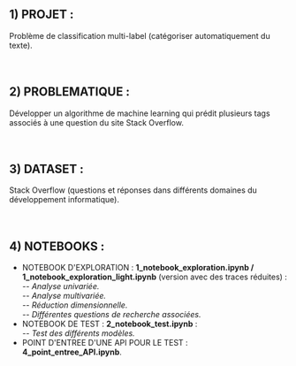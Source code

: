 ## 1) PROJET :
Problème de classification multi-label (catégoriser automatiquement du texte).
<br/>
<br/>
<br/>
## 2) PROBLEMATIQUE : 
Développer un algorithme de machine learning qui prédit plusieurs tags associés à une question du site Stack Overflow.
<br/>
<br/>
<br/>
## 3) DATASET :
Stack Overflow (questions et réponses dans différents domaines du développement informatique).
<br/>
<br/>
<br/>
## 4) NOTEBOOKS :
- NOTEBOOK D'EXPLORATION : **1_notebook_exploration.ipynb / 1_notebook_exploration_light.ipynb** (version avec des traces réduites) :<br/>
-- *Analyse univariée.*<br/>
-- *Analyse multivariée.*<br/> 
-- *Réduction dimensionnelle.*<br/>
-- *Différentes questions de recherche associées.*<br/> 
- NOTEBOOK DE TEST : **2_notebook_test.ipynb** : <br/>
-- *Test des différents modèles.*<br/>
- POINT D'ENTREE D'UNE API POUR LE TEST : **4_point_entree_API.ipynb**.